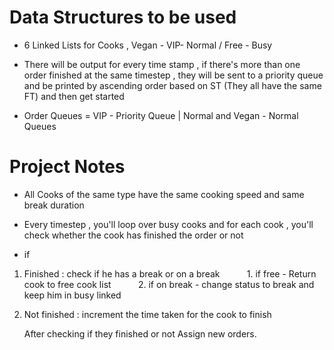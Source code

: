 # Data Structures to be used

* 6 Linked Lists for Cooks , Vegan - VIP- Normal / Free - Busy

* There will be output for every time stamp , if there's more than one order finished at the same timestep , they will be sent to a priority queue 
and be printed by ascending order based on ST (They all have the same FT) and then get started

* Order Queues =  VIP - Priority Queue | Normal and Vegan - Normal Queues

# Project Notes

* All Cooks of the same type have the same cooking speed and same break duration

* Every timestep , you'll loop over busy cooks  and for each cook , you'll check whether the cook has finished the order or not
* if 
1. Finished : check if he has a break or on a break
&nbsp;&nbsp;&nbsp;&nbsp;&nbsp;&nbsp;&nbsp;&nbsp;&nbsp;&nbsp;1. if free - Return cook to free cook list
&nbsp;&nbsp;&nbsp;&nbsp;&nbsp;&nbsp;&nbsp;&nbsp;&nbsp;&nbsp;2. if on break - change status to break and keep him in busy linked

2. Not finished : increment the time taken for the cook to finish 
  
   After checking if they finished or not Assign new orders.






